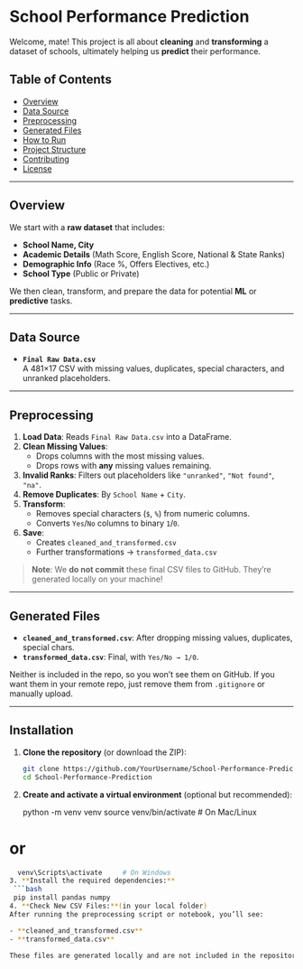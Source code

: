 # School Performance Prediction

Welcome, mate! This project is all about **cleaning** and **transforming** a dataset of schools, ultimately helping us **predict** their performance.

## Table of Contents

- [Overview](#overview)  
- [Data Source](#data-source)  
- [Preprocessing](#preprocessing)  
- [Generated Files](#generated-files)  
- [How to Run](#how-to-run)  
- [Project Structure](#project-structure)  
- [Contributing](#contributing)  
- [License](#license)

---

## Overview

We start with a **raw dataset** that includes:
- **School Name, City**  
- **Academic Details** (Math Score, English Score, National & State Ranks)  
- **Demographic Info** (Race %, Offers Electives, etc.)  
- **School Type** (Public or Private)

We then clean, transform, and prepare the data for potential **ML** or **predictive** tasks.

---

## Data Source

- **`Final Raw Data.csv`**  
  A 481×17 CSV with missing values, duplicates, special characters, and unranked placeholders.

---

## Preprocessing

1. **Load Data**: Reads `Final Raw Data.csv` into a DataFrame.  
2. **Clean Missing Values**:  
   - Drops columns with the most missing values.  
   - Drops rows with **any** missing values remaining.  
3. **Invalid Ranks**: Filters out placeholders like `"unranked"`, `"Not found"`, `"na"`.  
4. **Remove Duplicates**: By `School Name` + `City`.  
5. **Transform**:  
   - Removes special characters (`$`, `%`) from numeric columns.  
   - Converts `Yes`/`No` columns to binary `1`/`0`.  
6. **Save**:  
   - Creates `cleaned_and_transformed.csv`  
   - Further transformations → `transformed_data.csv`

> **Note**: We **do not commit** these final CSV files to GitHub. They’re generated locally on your machine!

---

## Generated Files

- **`cleaned_and_transformed.csv`**: After dropping missing values, duplicates, special chars.  
- **`transformed_data.csv`**: Final, with `Yes/No → 1/0`.

Neither is included in the repo, so you won’t see them on GitHub. If you want them in your remote repo, just remove them from `.gitignore` or manually upload.

---




## Installation

1. **Clone the repository** (or download the ZIP):
   ```bash
   git clone https://github.com/YourUsername/School-Performance-Prediction.git
   cd School-Performance-Prediction
2. **Create and activate a virtual environment** (optional but recommended):
   
   python -m venv venv
   source venv/bin/activate  # On Mac/Linux
  # or
  ```bash
    venv\Scripts\activate     # On Windows
3. **Install the required dependencies:**
   ```bash
   pip install pandas numpy
4. **Check New CSV Files:**(in your local folder)
After running the preprocessing script or notebook, you’ll see:

- **cleaned_and_transformed.csv**
- **transformed_data.csv**

These files are generated locally and are not included in the repository by default.
